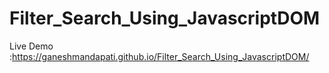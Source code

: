 # Filter_Search_Using_JavascriptDOM
Live Demo :https://ganeshmandapati.github.io/Filter_Search_Using_JavascriptDOM/
